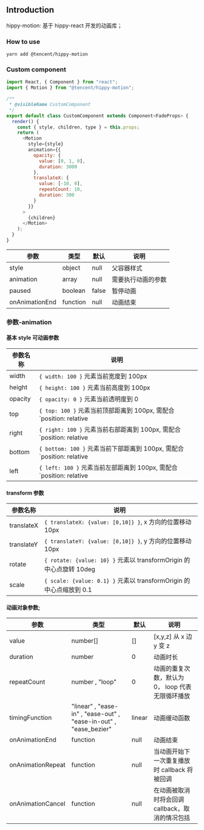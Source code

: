## Introduction

hippy-motion: 基于 hippy-react 开发的动画库；

### How to use

```
yarn add @tencent/hippy-motion
```

### Custom component

```js
import React, { Component } from "react";
import { Motion } from "@tencent/hippy-motion";

/**
 * @visibleName CustomComponent
 */
export default class CustomComponent extends Component<FadeProps> {
  render() {
    const { style, children, type } = this.props;
    return (
      <Motion
        style={style}
        animation={{
          opacity: {
            value: [0, 1, 0],
            duration: 3000
          },
          translateX: {
            value: [-10, 0],
            repeatCount: 10,
            duration: 300
          }
        }}
      >
        {children}
      </Motion>
    );
  }
}
```

| 参数           | 类型     | 默认  | 说明               |
| -------------- | -------- | ----- | ------------------ |
| style          | object   | null  | 父容器样式         |
| animation      | array    | null  | 需要执行动画的参数 |
| paused         | boolean  | false | 暂停动画           |
| onAnimationEnd | function | null  | 动画结束           |

### 参数-animation

#### 基本 style 可动画参数

| 参数名称 | 说明                                                                               |
| -------- | ---------------------------------------------------------------------------------- |
| width    | `{ width: 100 }` 元素当前宽度到 100px                                              |
| height   | `{ height: 100 }` 元素当前高度到 100px                                             |
| opacity  | `{ opacity: 0 }` 元素当前透明度到 0                                                |
| top      | `{ top: 100 }` 元素当前顶部距离到 100px, 需配合 `position: relative | absolute`    |
| right    | `{ right: 100 }` 元素当前右部距离到 100px, 需配合 `position: relative | absolute`  |
| bottom   | `{ bottom: 100 }` 元素当前下部距离到 100px, 需配合 `position: relative | absolute` |
| left     | `{ left: 100 }` 元素当前左部距离到 100px, 需配合 `position: relative | absolute`   |

#### transform 参数

| 参数名称   | 说明                                                                |
| ---------- | ------------------------------------------------------------------- |
| translateX | `{ translateX: {value: [0,10]} }`, x 方向的位置移动 10px            |
| translateY | `{ translateY: {value: [0,10]} }`, y 方向的位置移动 10px            |
| rotate     | `{ rotate: {value: 10} }` 元素以 transformOrigin 的中心点旋转 10deg |
| scale      | `{ scale: {value: 0.1} }` 元素以 transformOrigin 的中心点缩放到 0.1 |

#### 动画对象参数;

| 参数              | 类型                                                              | 默认   | 说明                                             |
| ----------------- | ----------------------------------------------------------------- | ------ | ------------------------------------------------ |
| value             | number[]                                                          | []     | [x,y,z] 从 x 边 y 变 z                           |
| duration          | number                                                            | 0      | 动画时长                                         |
| repeatCount       | number , "loop"                                                   | 0      | 动画的重复次数，默认为 0， loop 代表无限循环播放 |
| timingFunction    | "linear" , "ease-in" , "ease-out" , "ease-in-out" , "ease_bezier" | linear | 动画缓动函数                                     |
| onAnimationEnd    | function                                                          | null   | 动画结束                                         |
| onAnimationRepeat | function                                                          | null   | 当动画开始下一次重复播放时 callback 将被回调     |
| onAnimationCancel | function                                                          | null   | 在动画被取消时将会回调 callback，取消的情况包括  |

<!-- ## 动效价值

- 增加体验舒适度： 让用户认知过程更为自然。
- 增加界面活力：第一时间吸引注意力，突出重点。
- 描述层级关系：体现元素之间的层级与空间关系。
- 提供反馈、明确意向：助力交互体验。

## Speed 速度

1. Hippy-Motion 组件里的基本时间单位
   最快时间: 100ms, 基本时间: 200ms, 较大时间：300ms... 100 的倍增方式。

2. 页面转换或其它的时间单位
   最快时间: 150ms, 基本时间: 300ms, 平滑时间：450ms, 较大时间: 600ms... 150 的倍增方式

### 动态效果

1. 单物体可视范围内点到点之间的运动
   单物体可视范围内点到点之间的运动，采用的是 ease-in-out

2. 单物体可视范围外进场的运动
   单物体进入可视范围的运动，采用的是 ease-out

3. 单物体可视范围内出场的运动
   单物体出可视范围的运动，采用的是 ease-in -->
